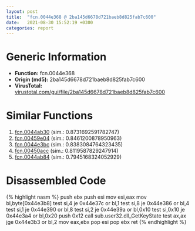 ```yaml
---
layout: post
title:  "fcn.0044e368 @ 2ba145d6678d721baeb8d825fab7c600"
date:   2021-08-30 15:52:19 +0300
categories: report
---
```


# Generic Information
- **Function:** fcn.0044e368
- **Origin (md5):** 2ba145d6678d721baeb8d825fab7c600
- **VirusTotal:** [virustotal.com/gui/file/2ba145d6678d721baeb8d825fab7c600][virustotal_ref]



# Similar Functions

1. [fcn.0044ab30][similar_1_ref] (sim.: 0.8731692591782747)
2. [fcn.00459e04][similar_2_ref] (sim.: 0.8461200878950963)
3. [fcn.0044e3bc][similar_3_ref] (sim.: 0.8383084764323435)
4. [fcn.00450acc][similar_4_ref] (sim.: 0.8119587829247914)
5. [fcn.0044ab84][similar_5_ref] (sim.: 0.7945168324052929)


# Disassembled Code

{% highlight nasm %}
push ebx
push esi
mov esi,eax
mov bl,byte[0x44e3b8]
test si,4
je 0x44e37c
or bl,1
test si,8
je 0x44e386
or bl,4
test si,1
je 0x44e390
or bl,8
test si,2
je 0x44e39a
or bl,0x10
test si,0x10
je 0x44e3a4
or bl,0x20
push 0x12
call sub.user32.dll_GetKeyState
test ax,ax
jge 0x44e3b3
or bl,2
mov eax,ebx
pop esi
pop ebx
ret 
{% endhighlight %}


[similar_1_ref]: /report/fcn.0044ab30@8aa4eec8eb0ac35fe10d9e0394d3dbe4
[similar_2_ref]: /report/fcn.00459e04@6635b2bf1f4673ef3a7d242a02608d58
[similar_3_ref]: /report/fcn.0044e3bc@2ba145d6678d721baeb8d825fab7c600
[similar_4_ref]: /report/fcn.00450acc@27f3ad32e2eddc62e5434f19748fa0be
[similar_5_ref]: /report/fcn.0044ab84@8aa4eec8eb0ac35fe10d9e0394d3dbe4
[virustotal_ref]: https://www.virustotal.com/gui/file/2ba145d6678d721baeb8d825fab7c600